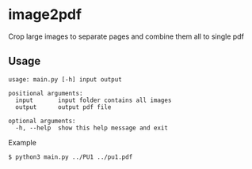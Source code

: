 # image2pdf
Crop large images to separate pages and combine them all to single pdf

## Usage
```
usage: main.py [-h] input output

positional arguments:
  input       input folder contains all images
  output      output pdf file

optional arguments:
  -h, --help  show this help message and exit
```

Example
```bash
$ python3 main.py ../PU1 ../pu1.pdf 
```
